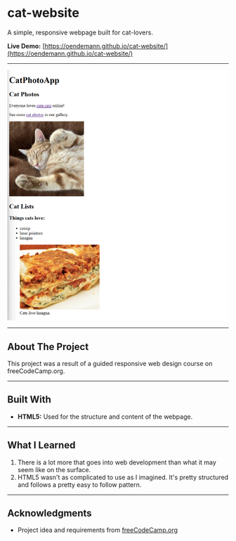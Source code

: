 # cat-website

A simple, responsive webpage built for cat-lovers.

**Live Demo:** [https://oendemann.github.io/cat-website/](https://oendemann.github.io/cat-website/)

---

![cat-website Screenshot](image.png)

---

## About The Project

This project was a result of a guided responsive web design course on freeCodeCamp.org.

---

## Built With

* **HTML5:** Used for the structure and content of the webpage.

---

## What I Learned

1. There is a lot more that goes into web development than what it may seem like on the surface.
2. HTML5 wasn't as complicated to use as I imagined. It's pretty structured and follows a pretty easy to follow pattern.

---

## Acknowledgments

* Project idea and requirements from [freeCodeCamp.org](https://www.freecodecamp.org/learn)